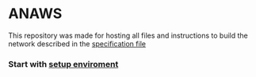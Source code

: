 # ANAWS

This repository was made for hosting all files and instructions to build the network described in the [specification file](./doc/Project%20specifications%20(Group%204).pdf "Specification File")

### Start with [setup enviroment](./doc/toutorials/setup-enviroment.md "setup-enviroment.md")
